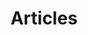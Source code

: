 ---
language: en
layout: blog
title: Articles
permalink: /en/blog/
permalink_otro_idioma: /blog/
template: light

articulos: articles
portada: Portada
portada_subscripcion: Subscribe to our blog
portada_todos: See all the articles
categoria_subscripcion: Subscribe to
categoria_otros: View the other
categoria2_slug: cultura-libre
categoria3_slug: ciudades-para-todos
categoria4_slug: colaborativa
---